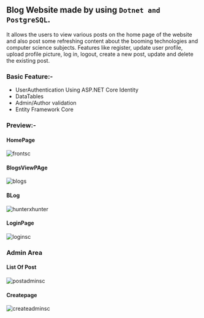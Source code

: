 ## Blog Website made by using ```Dotnet and PostgreSQL```.

It allows the users to view various posts on the home page of the website and also post some refreshing content
about the booming technologies and computer science subjects. Features like register, update user profile, 
upload profile picture, log in, logout, create a new post, update and delete the existing post.

### Basic Feature:-
- UserAuthentication Using ASP.NET Core Identity
- DataTables
- Admin/Author validation 
-	Entity Framework Core
	
### Preview:-
#### HomePage
![frontsc](https://github.com/NikhilUprety/Blog-Website/assets/105978476/9f3ea465-9841-471e-b297-e7debeb23b93)
#### BlogsViewPAge
![blogs](https://github.com/NikhilUprety/Blog-Website/assets/105978476/5b74a1e1-2cf7-44bf-b85f-273eecc47992)
#### BLog
![hunterxhunter](https://github.com/NikhilUprety/Blog-Website/assets/105978476/fa04de7c-7a31-439c-9e82-33ab98be6ba9)
#### LoginPage 
![loginsc](https://github.com/NikhilUprety/Blog-Website/assets/105978476/488071bc-97c6-40bf-9a06-b15a5cec1a05)
### Admin Area
#### List Of Post
![postadminsc](https://github.com/NikhilUprety/Blog-Website/assets/105978476/18111bd8-aa36-4746-b542-c62d8e824119)
#### Createpage
![createadminsc](https://github.com/NikhilUprety/Blog-Website/assets/105978476/604bc937-3797-431a-bac5-ff670779e7ac)

